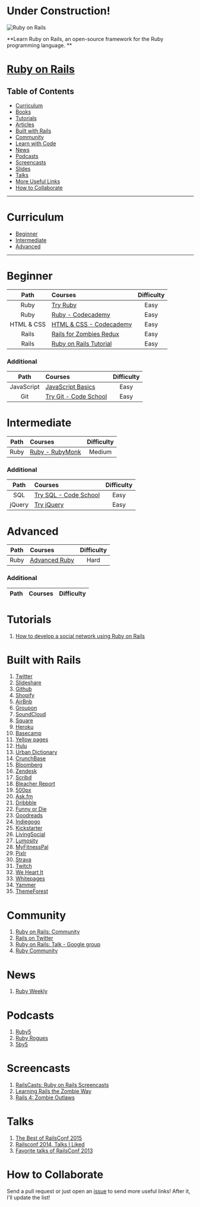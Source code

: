 # Under Construction!

![Ruby on Rails](http://blog.teamtreehouse.com/wp-content/uploads/2013/05/railsBlog1.jpg)

**Learn Ruby on Rails, an open-source framework for the Ruby programming language. **

# [Ruby on Rails](http://rubyonrails.org/)

## Table of Contents

* [Curriculum](#curriculum)
* [Books](#books)
* [Tutorials](#tutorials)
* [Articles](#articles)
* [Built with Rails](#built-with-rails)
* [Community](#community)
* [Learn with Code](#learn-with-code)
* [News](#news)
* [Podcasts](#podcasts)
* [Screencasts](#screencasts)
* [Slides](#slides)
* [Talks](#talks)
* [More Useful Links](#more-useful-links)
* [How to Collaborate](#how-to-collaborate)

---

# Curriculum

- [Beginner](#beginner)
- [Intermediate](#intermediate)
- [Advanced](#advanced)

---
# Beginner

Path | Courses | Difficulty
:--: | :-- | :--:
Ruby |[Try Ruby](http://tryruby.org/)|Easy
Ruby|[Ruby - Codecademy](https://www.codecademy.com/tracks/ruby)|Easy
HTML & CSS|[HTML & CSS - Codecademy](https://www.codecademy.com/tracks/web)|Easy
Rails |[Rails for Zombies Redux](https://www.codeschool.com/courses/rails-for-zombies-redux)|Easy
Rails |[Ruby on Rails Tutorial](https://www.railstutorial.org/)|Easy

### Additional
Path | Courses | Difficulty
:--: | :-- | :--:
JavaScript|[JavaScript Basics](https://www.codeschool.com/courses/javascript-road-trip-part-1)|Easy
Git |[Try Git - Code School](https://www.codeschool.com/courses/try-git)|Easy



# Intermediate

Path | Courses | Difficulty
:--: | :-- | :--:
Ruby |[Ruby - RubyMonk](http://rubymonk.com/)|Medium

### Additional
Path | Courses | Difficulty
:--: | :-- | :--:
SQL |[Try SQL - Code School](https://www.codeschool.com/courses/try-sql)| Easy
jQuery|[Try jQuery](https://www.codeschool.com/courses/try-jquery)|Easy


# Advanced

Path | Courses | Difficulty
:--: | :-- | :--:
Ruby |[Advanced Ruby](http://rubykoans.com/)|Hard

### Additional
Path | Courses | Difficulty
:--: | :-- | :--:


# Tutorials

1. [How to develop a social network using Ruby on Rails](https://medium.com/rails-ember-beyond/how-to-build-a-social-network-using-rails-eb31da569233)

# Built with Rails

1. [Twitter](https://twitter.com/)
1. [Slideshare](http://www.slideshare.net/)
1. [Github](https://github.com/)
1. [Shopify](http://www.shopify.com/)
1. [AirBnb](https://www.airbnb.com/)
1. [Groupon](http://www.groupon.com/)
1. [SoundCloud](https://soundcloud.com/)
1. [Square](https://squareup.com/)
1. [Heroku](https://www.heroku.com/)
1. [Basecamp](https://basecamp.com/)
1. [Yellow pages](http://www.yellowpages.com/)
1. [Hulu](http://www.hulu.com/)
1. [Urban Dictionary](http://www.urbandictionary.com/)
1. [CrunchBase](https://www.crunchbase.com/)
1. [Bloomberg](http://www.bloomberg.com/)
1. [Zendesk](https://www.zendesk.com/)
1. [Scribd](https://www.scribd.com/)
1. [Bleacher Report](http://bleacherreport.com/)
1. [500px](http://500px.com/)
1. [Ask.fm](http://ask.fm/)
1. [Dribbble](http://dribbble.com/)
1. [Funny or Die](http://www.funnyordie.com/)
1. [Goodreads](http://www.goodreads.com/)
1. [Indiegogo](http://www.indiegogo.com/)
1. [Kickstarter](http://www.kickstarter.com/)
1. [LivingSocial](http://www.livingsocial.com/)
1. [Lumosity](http://www.lumosity.com/)
1. [MyFitnessPal](http://www.myfitnesspal.com/)
1. [Pixlr](https://pixlr.com/)
1. [Strava](https://www.strava.com/)
1. [Twitch](http://twitch.tv/)
1. [We Heart It](http://weheartit.com/)
1. [Whitepages](http://www.whitepages.com/)
1. [Yammer](https://www.yammer.com)
1. [ThemeForest](http://themeforest.net/)

# Community

1. [Ruby on Rails: Community](http://rubyonrails.org/community/)
1. [Rails on Twitter](https://twitter.com/rails)
1. [Ruby on Rails: Talk - Google group](https://groups.google.com/forum/#!forum/rubyonrails-talk)
1. [Ruby Community](https://www.ruby-lang.org/en/community/)


# News

1. [Ruby Weekly](http://rubyweekly.com/)

# Podcasts

1. [Ruby5](https://ruby5.codeschool.com/)
1. [Ruby Rogues](https://devchat.tv/ruby-rogues/)
1. [5by5](http://5by5.tv/rubyonrails)

# Screencasts

1. [RailsCasts: Ruby on Rails Screencasts](http://railscasts.com/)
1. [Learning Rails the Zombie Way](http://railsforzombies.org/)
1. [Rails 4: Zombie Outlaws](http://rails4.codeschool.com/videos)

# Talks

1. [The Best of RailsConf 2015](https://mattbrictson.com/best-of-railsconf-2015)
1. [Railsconf 2014, Talks I Liked](http://nepalonrails.com/blog/2014/05/railsconf-2014-talks-i-liked)
1. [Favorite talks of RailsConf 2013](http://blog.planetargon.com/entries/2013/5/31/favorite-talks-of-railsconf-2013)

# How to Collaborate

Send a pull request or just open an [issue](https://github.com/sagarmred/Rails-Graduate/issues?q=is%3Aopen) to send more useful links! After it, I'll update the list!

